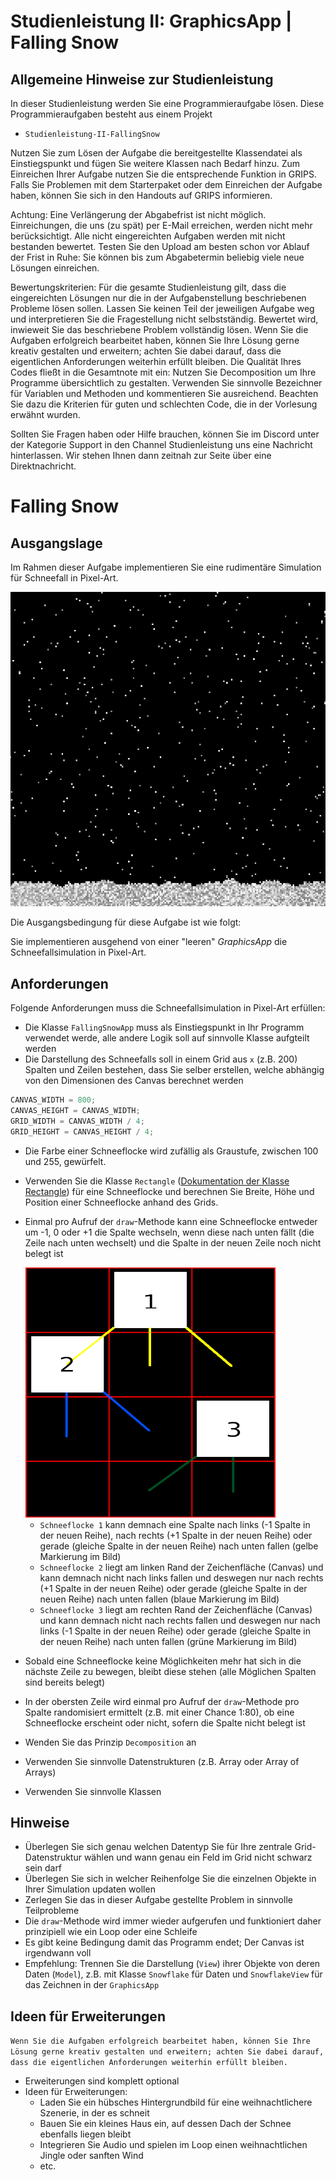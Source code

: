 # Studienleistung II: GraphicsApp | Falling Snow

## Allgemeine Hinweise zur Studienleistung
In dieser Studienleistung werden Sie eine Programmieraufgabe lösen.
Diese Programmieraufgaben besteht aus einem Projekt
* ```Studienleistung-II-FallingSnow```

Nutzen Sie zum Lösen der Aufgabe die bereitgestellte Klassendatei als Einstiegspunkt und fügen Sie weitere Klassen nach Bedarf hinzu.
Zum Einreichen Ihrer Aufgabe nutzen Sie die entsprechende Funktion in GRIPS.
Falls Sie Problemen mit dem Starterpaket oder dem Einreichen der Aufgabe haben, können Sie sich in den Handouts auf GRIPS informieren.

Achtung: Eine Verlängerung der Abgabefrist ist nicht möglich.
Einreichungen, die uns (zu spät) per E-Mail erreichen, werden nicht mehr berücksichtigt.
Alle nicht eingereichten Aufgaben werden mit nicht bestanden bewertet.
Testen Sie den Upload am besten schon vor Ablauf der Frist in Ruhe: Sie können bis zum Abgabetermin beliebig viele neue Lösungen einreichen.

Bewertungskriterien: Für die gesamte Studienleistung gilt, dass die eingereichten Lösungen nur die in der Aufgabenstellung beschriebenen Probleme lösen sollen.
Lassen Sie keinen Teil der jeweiligen Aufgabe weg und interpretieren Sie die Fragestellung nicht selbstständig.
Bewertet wird, inwieweit Sie das beschriebene Problem vollständig lösen.
Wenn Sie die Aufgaben erfolgreich bearbeitet haben, können Sie Ihre Lösung gerne kreativ gestalten und erweitern; achten Sie dabei darauf, dass die eigentlichen Anforderungen weiterhin erfüllt bleiben.
Die Qualität Ihres Codes fließt in die Gesamtnote mit ein: Nutzen Sie Decomposition um Ihre Programme übersichtlich zu gestalten.
Verwenden Sie sinnvolle Bezeichner für Variablen und Methoden und kommentieren Sie ausreichend.
Beachten Sie dazu die Kriterien für guten und schlechten Code, die in der Vorlesung erwähnt wurden.

Sollten Sie Fragen haben oder Hilfe brauchen, können Sie im Discord unter der Kategorie Support in den Channel Studienleistung uns eine Nachricht hinterlassen.
Wir stehen Ihnen dann zeitnah zur Seite über eine Direktnachricht.

# Falling Snow

## Ausgangslage
Im Rahmen dieser Aufgabe implementieren Sie eine rudimentäre Simulation für Schneefall in Pixel-Art.

![Falling Snow](./docs/snowfall.png)

Die Ausgangsbedingung für diese Aufgabe ist wie folgt:

Sie implementieren ausgehend von einer "leeren" *GraphicsApp* die Schneefallsimulation in Pixel-Art.

## Anforderungen
Folgende Anforderungen muss die Schneefallsimulation in Pixel-Art erfüllen:

* Die Klasse `FallingSnowApp` muss als Einstiegspunkt in Ihr Programm verwendet werde, alle andere Logik soll auf sinnvolle Klasse aufgteilt werden
* Die Darstellung des Schneefalls soll in einem Grid aus `x` (z.B. 200) Spalten und Zeilen bestehen, dass Sie selber erstellen, welche abhängig von den Dimensionen des Canvas berechnet werden

```java
CANVAS_WIDTH = 800; 
CANVAS_HEIGHT = CANVAS_WIDTH;
GRID_WIDTH = CANVAS_WIDTH / 4;
GRID_HEIGHT = CANVAS_HEIGHT / 4;
```

* Die Farbe einer Schneeflocke wird zufällig als Graustufe, zwischen 100 und 255, gewürfelt.
* Verwenden Sie die Klasse `Rectangle` ([Dokumentation der Klasse Rectangle](https://oop-regensburg.github.io/GraphicsApp-Reborn-Library/html/classde_1_1ur_1_1mi_1_1oop_1_1graphics_1_1_rectangle.html)) für eine Schneeflocke und berechnen Sie Breite, Höhe und Position einer Schneeflocke anhand des Grids.  
* Einmal pro Aufruf der `draw`-Methode kann eine Schneeflocke entweder um -1, 0 oder +1 die Spalte wechseln, wenn diese nach unten fällt (die Zeile nach unten wechselt) und die Spalte in der neuen Zeile noch nicht belegt ist

  <img height="400" src="./docs/movement_directions.png" width="400"/>
  
  * `Schneeflocke 1` kann demnach eine Spalte nach links (-1 Spalte in der neuen Reihe), nach rechts (+1 Spalte in der neuen Reihe) oder gerade (gleiche Spalte in der neuen Reihe) nach unten fallen (gelbe Markierung im Bild)
  * `Schneeflocke 2` liegt am linken Rand der Zeichenfläche (Canvas) und kann demnach nicht nach links fallen und deswegen nur nach rechts (+1 Spalte in der neuen Reihe) oder gerade (gleiche Spalte in der neuen Reihe) nach unten fallen (blaue Markierung im Bild) 
  * `Schneeflocke 3` liegt am rechten Rand der Zeichenfläche (Canvas) und kann demnach nicht nach rechts fallen und deswegen nur nach links (-1 Spalte in der neuen Reihe) oder gerade (gleiche Spalte in der neuen Reihe) nach unten fallen (grüne Markierung im Bild)
* Sobald eine Schneeflocke keine Möglichkeiten mehr hat sich in die nächste Zeile zu bewegen, bleibt diese stehen (alle Möglichen Spalten sind bereits belegt) 
* In der obersten Zeile wird einmal pro Aufruf der `draw`-Methode pro Spalte randomisiert ermittelt (z.B. mit einer Chance 1:80), ob eine Schneeflocke erscheint oder nicht, sofern die Spalte nicht belegt ist
* Wenden Sie das Prinzip `Decomposition` an
* Verwenden Sie sinnvolle Datenstrukturen (z.B. Array oder Array of Arrays)
* Verwenden Sie sinnvolle Klassen

## Hinweise
* Überlegen Sie sich genau welchen Datentyp Sie für Ihre zentrale Grid-Datenstruktur wählen und wann genau ein Feld im Grid nicht schwarz sein darf
* Überlegen Sie sich in welcher Reihenfolge Sie die einzelnen Objekte in Ihrer Simulation updaten wollen
* Zerlegen Sie das in dieser Aufgabe gestellte Problem in sinnvolle Teilprobleme
* Die `draw`-Methode wird immer wieder aufgerufen und funktioniert daher prinzipiell wie ein Loop oder eine Schleife
* Es gibt keine Bedingung damit das Programm endet; Der Canvas ist irgendwann voll
* Empfehlung: Trennen Sie die Darstellung (`View`) ihrer Objekte von deren Daten (`Model`), z.B. mit Klasse `Snowflake` für Daten und `SnowflakeView` für das Zeichnen in der `GraphicsApp`

## Ideen für Erweiterungen
```Wenn Sie die Aufgaben erfolgreich bearbeitet haben, können Sie Ihre Lösung gerne kreativ gestalten und erweitern; achten Sie dabei darauf, dass die eigentlichen Anforderungen weiterhin erfüllt bleiben.```
* Erweiterungen sind komplett optional
* Ideen für Erweiterungen:
  * Laden Sie ein hübsches Hintergrundbild für eine weihnachtlichere Szenerie, in der es schneit
  * Bauen Sie ein kleines Haus ein, auf dessen Dach der Schnee ebenfalls liegen bleibt
  * Integrieren Sie Audio und spielen im Loop einen weihnachtlichen Jingle oder sanften Wind
  * etc.
